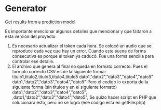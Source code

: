 # Generator
Get results from a prediction model


Es importante mencionar algunos detalles que mencionar y que faltaron a esta versión del proyecto

1. Es necesario actualizar el token cada hora. Se colocó un audio que se reproduce cada vez que hay un error. Cuando este suena de forma consecutiva es porque el token ya caducó. Fue una forma sencilla para controlar ese detalle.
2. El archivo que genera al final no queda en formato correcto. Pues el formato correcto CSV es de la siguiente forma:
          titulo1,titulo2,titulo3,titulo4,titulo5
          dato1,"dato2","dato3","dato4","dato5"
          dato1,"dato2","dato3","dato4","dato5"
   Pero el codigo lo exporta de la siguiente forma (sin títulos y en el siguiente formato)
          dato1,"dato2","dato3","dato4","dato5",
          ,dato1,"dato2","dato3","dato4","dato5",
   Se quizo hacer script en PHP que solucionara esto, pero no se logró (ese código está en getFile.php) 
